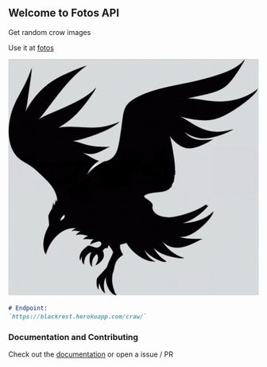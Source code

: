 ## Welcome to Fotos API

Get random crow images

Use it at [fotos](https://blackrest.herokuapp.com/craw/) 

![Image](https://raw.githubusercontent.com/blacksmithop/fotos/master/static/cover.gif)

```markdown
# Endpoint:
`https://blackrest.herokuapp.com/craw/`

```

### Documentation and Contributing

Check out the [documentation](https://help.github.com/categories/github-pages-basics/) or open a issue / PR
